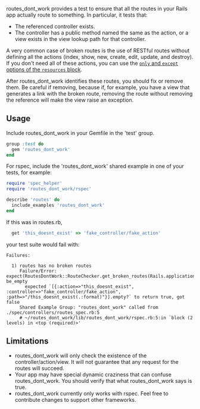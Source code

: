 routes_dont_work provides a test to ensure that all the routes in your Rails app actually route to something. In
particular, it tests that:

- The referenced controller exists.
- The controller has a public method named the same as the action, or a view exists in the view lookup path for that
controller.

A very common case of broken routes is the use of RESTful routes without defining all the actions (index, show, new, create, edit, update, and destroy). If you don't need all of these actions, you can use the [`only` and `except` options of the `resources` block](http://guides.rubyonrails.org/routing.html#restricting-the-routes-created).

After routes_dont_work identifies these routes, you should fix or remove them. Be careful if removing, because if, for example, you have a view that generates a link with the broken route, removing the route without removing the reference will make the view raise an exception.

## Usage

Include routes_dont_work in your Gemfile in the 'test' group.
```ruby
group :test do
  gem 'routes_dont_work'
end
```

For rspec, include the 'routes_dont_work' shared example in one of your tests, for example:

```ruby
require 'spec_helper'
require 'routes_dont_work/rspec'

describe 'routes' do
  include_examples 'routes_dont_work'
end
```

If this was in routes.rb,

```ruby
  get 'this_doesnt_exist' => 'fake_controller/fake_action'
```

your test suite would fail with:

```
Failures:

  1) routes has no broken routes
     Failure/Error: expect(RoutesDontWork::RouteChecker.get_broken_routes(Rails.application)).to be_empty
       expected `[{:action=>"this_doesnt_exist", :controller=>"fake_controller/fake_action", :path=>"/this_doesnt_exist(.:format)"}].empty?` to return true, got false
     Shared Example Group: "routes_dont_work" called from ./spec/controllers/routes_spec.rb:5
     # ~/routes_dont_work/lib/routes_dont_work/rspec.rb:5:in `block (2 levels) in <top (required)>'
```


## Limitations

- routes_dont_work will only check the existence of the controller/action/view. It will not guarantee that any request for
the routes will succeed.
- Your app may have special dynamic craziness that can confuse routes_dont_work. You should verify that what
routes_dont_work says is true.
- routes_dont_work currently only works with rspec. Feel free to contribute changes to support other frameworks.
